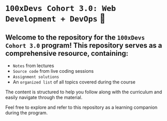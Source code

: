 #  `100xDevs Cohort 3.0: Web Development + DevOps` 🎯

## Welcome to the repository for the `100xDevs Cohort 3.0` program! This repository serves as a comprehensive resource, containing:

- `Notes` from lectures
- `Source code` from live coding sessions
- `Assignment solutions`
- An `organized list` of all topics covered during the course

The content is structured to help you follow along with the curriculum and easily navigate through the material.

Feel free to explore and refer to this repository as a learning companion during the program.
